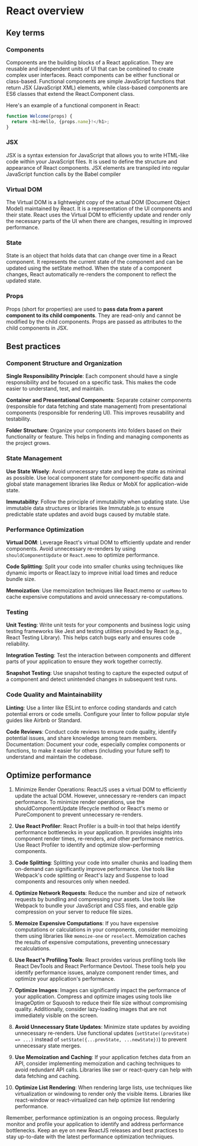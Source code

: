 # React overview

## Key terms

### Components

Components are the building blocks of a React application. They are reusable and independent units of UI that can be combined to create complex user interfaces. React components can be either functional or class-based. Functional components are simple JavaScript functions that return JSX (JavaScript XML) elements, while class-based components are ES6 classes that extend the React.Component class.

Here's an example of a functional component in React:

```js
function Welcome(props) {
  return <h1>Hello, {props.name}!</h1>;
}
```

### JSX

JSX is a syntax extension for JavaScript that allows you to write HTML-like code within your JavaScript files. It is used to define the structure and appearance of React components. JSX elements are transpiled into regular JavaScript function calls by the Babel compiler

### Virtual DOM

The Virtual DOM is a lightweight copy of the actual DOM (Document Object Model) maintained by React. It is a representation of the UI components and their state. React uses the Virtual DOM to efficiently update and render only the necessary parts of the UI when there are changes, resulting in improved performance.

### State

State is an object that holds data that can change over time in a React component. It represents the current state of the component and can be updated using the setState method. When the state of a component changes, React automatically re-renders the component to reflect the updated state.

### Props
Props (short for properties) are used to **pass data from a parent component to its child components**. They are read-only and cannot be modified by the child components. Props are passed as attributes to the child components in JSX.


## Best practices 

### Component Structure and Organization

**Single Responsibility Principle**: Each component should have a single responsibility and be focused on a specific task. This makes the code easier to understand, test, and maintain.

**Container and Presentational Components**: Separate cotainer components (responsible for data fetching and state management) from presentational components (responsible for rendering UI). This improves reusability and testability.

**Folder Structure**: Organize your components into folders based on their functionality or feature. This helps in finding and managing components as the project grows.

### State Management

**Use State Wisely**: Avoid unnecessary state and keep the state as minimal as possible. Use local component state for component-specific data and global state management libraries like Redux or MobX for application-wide state.

**Immutability**: Follow the principle of immutability when updating state. Use immutable data structures or libraries like Immutable.js to ensure predictable state updates and avoid bugs caused by mutable state.

### Performance Optimization

**Virtual DOM**: Leverage React's virtual DOM to efficiently update and render components. Avoid unnecessary re-renders by using `shouldComponentUpdate` or `React.memo` to optimize performance.

**Code Splitting**: Split your code into smaller chunks using techniques like dynamic imports or React.lazy to improve initial load times and reduce bundle size.

**Memoization**: Use memoization techniques like React.memo or `useMemo` to cache expensive computations and avoid unnecessary re-computations.

### Testing

**Unit Testing**: Write unit tests for your components and business logic using testing frameworks like Jest and testing utilities provided by React (e.g., React Testing Library). This helps catch bugs early and ensures code reliability.

**Integration Testing**: Test the interaction between components and different parts of your application to ensure they work together correctly.

**Snapshot Testing**: Use snapshot testing to capture the expected output of a component and detect unintended changes in subsequent test runs.

### Code Quality and Maintainability

**Linting**: Use a linter like ESLint to enforce coding standards and catch potential errors or code smells. Configure your linter to follow popular style guides like Airbnb or Standard.

**Code Reviews**: Conduct code reviews to ensure code quality, identify potential issues, and share knowledge among team members.
Documentation: Document your code, especially complex components or functions, to make it easier for others (including your future self) to understand and maintain the codebase.

## Optimize performance

1. Minimize Render Operations: ReactJS uses a virtual DOM to efficiently update the actual DOM. However, unnecessary re-renders can impact performance. To minimize render operations, use the shouldComponentUpdate lifecycle method or React's memo or PureComponent to prevent unnecessary re-renders.

2. **Use React Profiler**: React Profiler is a built-in tool that helps identify performance bottlenecks in your application. It provides insights into component render times, re-renders, and other performance metrics. Use React Profiler to identify and optimize slow-performing components.

3. **Code Splitting**: Splitting your code into smaller chunks and loading them on-demand can significantly improve performance. Use tools like Webpack's code splitting or React's lazy and Suspense to load components and resources only when needed.

4. **Optimize Network Requests**: Reduce the number and size of network requests by bundling and compressing your assets. Use tools like Webpack to bundle your JavaScript and CSS files, and enable gzip compression on your server to reduce file sizes.

5. **Memoize Expensive Computations**: If you have expensive computations or calculations in your components, consider memoizing them using libraries like `memoize-one` or `reselect`. Memoization caches the results of expensive computations, preventing unnecessary recalculations.

6. **Use React's Profiling Tools**: React provides various profiling tools like React DevTools and React Performance Devtool. These tools help you identify performance issues, analyze component render times, and optimize your application's performance.

7. **Optimize Images**: Images can significantly impact the performance of your application. Compress and optimize images using tools like ImageOptim or Squoosh to reduce their file size without compromising quality. Additionally, consider lazy-loading images that are not immediately visible on the screen.

8. **Avoid Unnecessary State Updates**: Minimize state updates by avoiding unnecessary re-renders. Use functional updates (`setState((prevState) => ...)` instead of `setState({...prevState, ...newState})`) to prevent unnecessary state merges.

9. **Use Memoization and Caching**: If your application fetches data from an API, consider implementing memoization and caching techniques to avoid redundant API calls. Libraries like swr or react-query can help with data fetching and caching.

10. **Optimize List Rendering**: When rendering large lists, use techniques like virtualization or windowing to render only the visible items. Libraries like react-window or react-virtualized can help optimize list rendering performance.

Remember, performance optimization is an ongoing process. Regularly monitor and profile your application to identify and address performance bottlenecks. Keep an eye on new ReactJS releases and best practices to stay up-to-date with the latest performance optimization techniques.